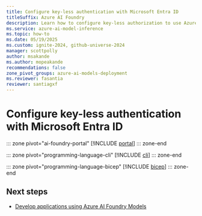 ```yaml
---
title: Configure key-less authentication with Microsoft Entra ID
titleSuffix: Azure AI Foundry
description: Learn how to configure key-less authorization to use Azure AI Foundry Models with Microsoft Entra ID.
ms.service: azure-ai-model-inference
ms.topic: how-to
ms.date: 05/19/2025
ms.custom: ignite-2024, github-universe-2024
manager: scottpolly
author: msakande
ms.author: mopeakande
recommendations: false
zone_pivot_groups: azure-ai-models-deployment
ms.reviewer: fasantia
reviewer: santiagxf
---
```


# Configure key-less authentication with Microsoft Entra ID

::: zone pivot="ai-foundry-portal"
[!INCLUDE [portal](../../foundry-models/includes/configure-entra-id/portal.md)]
::: zone-end

::: zone pivot="programming-language-cli"
[!INCLUDE [cli](../../foundry-models/includes/configure-entra-id/cli.md)]
::: zone-end

::: zone pivot="programming-language-bicep"
[!INCLUDE [bicep](../../foundry-models/includes/configure-entra-id/bicep.md)]
::: zone-end

## Next steps

* [Develop applications using Azure AI Foundry Models](../../model-inference/supported-languages.md)